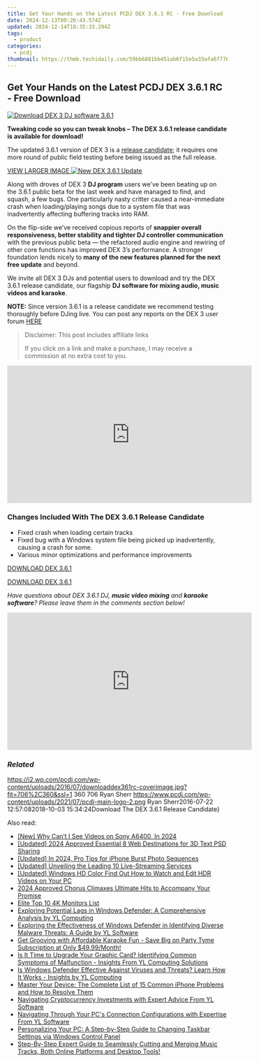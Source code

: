 ```yaml
---
title: Get Your Hands on the Latest PCDJ DEX 3.6.1 RC - Free Download
date: 2024-12-13T00:26:43.574Z
updated: 2024-12-14T18:35:33.294Z
tags:
  - product
categories:
  - pcdj
thumbnail: https://thmb.techidaily.com/59bb6881bb451ab6f15e5a33afa6f776cb1ec0282754802f441bb66f0c3a3719.jpg
---
```


## Get Your Hands on the Latest PCDJ DEX 3.6.1 RC - Free Download

[![Download DEX 3 DJ software 3.6.1](https://i2.wp.com/pcdj.com/wp-content/uploads/2016/07/downloaddex361rc-coverimage.jpg?resize=706%2C321&ssl=1)](https://i2.wp.com/pcdj.com/wp-content/uploads/2016/07/downloaddex361rc-coverimage.jpg?fit=706%2C360&ssl=1 "Download DEX 3 DJ software 3.6.1")

**Tweaking code so you can tweak knobs – The DEX 3.6.1 release candidate is available for download!**

The updated 3.6.1 version of DEX 3 is a [release candidate](https://en.wikipedia.org/wiki/Software%5Frelease%5Flife%5Fcycle); it requires one more round of public field testing before being issued as the full release.

[VIEW LARGER IMAGE ![New DEX 3.6.1 Update](https://i0.wp.com/pcdj.com/wp-content/uploads/2016/07/dex361.jpg?fit=300%2C169&ssl=1 "New DEX 3.6.1 Update")](https://i0.wp.com/pcdj.com/wp-content/uploads/2016/07/dex361.jpg?fit=1030%2C579&ssl=1)

Along with droves of DEX 3 **DJ program** users we’ve been beating up on the 3.6.1 public beta for the last week and have managed to find, and squash, a few bugs. One particularly nasty critter caused a near-immediate crash when loading/playing songs due to a system file that was inadvertently affecting buffering tracks into RAM.

On the flip-side we’ve received copious reports of **snappier overall responsiveness, better stability and tighter DJ controller communication** with the previous public beta — the refactored audio engine and rewiring of other core functions has improved DEX 3’s performance. A stronger foundation lends nicely to **many of the new features planned for the next free update** and beyond.

We invite all DEX 3 DJs and potential users to download and try the DEX 3.6.1 release candidate, our flagship **DJ software for mixing audio, music videos and karaoke**.

**NOTE:** Since version 3.6.1 is a release candidate we recommend testing thoroughly before DJing live. You can post any reports on the DEX 3 user forum [HERE](https://tools.techidaily.com/pcdj/products/)

>  Disclaimer: This post includes affiliate links
>
>  If you click on a link and make a purchase, I may receive a commission at no extra cost to you.
>

<!-- affiliate ads begin -->
<iframe width="560" height="315" src="https://www.youtube.com/embed/6nvb0775GOM?si=peBB_Mo_4zcZFuci" title="YouTube video player" frameborder="0" allow="accelerometer; autoplay; clipboard-write; encrypted-media; gyroscope; picture-in-picture; web-share" referrerpolicy="strict-origin-when-cross-origin" allowfullscreen></iframe>
<!-- affiliate ads end -->

### Changes Included With The DEX 3.6.1 Release Candidate

* Fixed crash when loading certain tracks
* Fixed bug with a Windows system file being picked up inadvertently, causing a crash for some.
* Various minor optimizations and performance improvements

[DOWNLOAD DEX 3.6.1](https://tools.techidaily.com/pcdj/products/)

[DOWNLOAD DEX 3.6.1](https://tools.techidaily.com/pcdj/products/)

_Have questions about DEX 3.6.1 DJ, **music video mixing** and **karaoke software**? Please leave them in the comments section below!_

<!-- affiliate ads begin -->
<iframe width="560" height="315" src="https://www.youtube.com/embed/KKFdFHaVIJg?si=x2vLw7ty3FtHX-9T" title="YouTube video player" frameborder="0" allow="accelerometer; autoplay; clipboard-write; encrypted-media; gyroscope; picture-in-picture; web-share" referrerpolicy="strict-origin-when-cross-origin" allowfullscreen></iframe>
<!-- affiliate ads end -->

### _Related_

https://i2.wp.com/pcdj.com/wp-content/uploads/2016/07/downloaddex361rc-coverimage.jpg?fit=706%2C360&ssl=1 360 706 Ryan Sherr https://www.pcdj.com/wp-content/uploads/2021/07/pcdj-main-logo-2.png Ryan Sherr2016-07-22 12:57:082018-10-03 15:34:24Download The DEX 3.6.1 Release Candidate}

<ins class="adsbygoogle"
     style="display:block"
     data-ad-format="autorelaxed"
     data-ad-client="ca-pub-7571918770474297"
     data-ad-slot="1223367746"></ins>

<ins class="adsbygoogle"
     style="display:block"
     data-ad-client="ca-pub-7571918770474297"
     data-ad-slot="8358498916"
     data-ad-format="auto"
     data-full-width-responsive="true"></ins>

<span class="atpl-alsoreadstyle">Also read:</span>
<div><ul>
<li><a href="https://fox-glue.techidaily.com/new-why-cant-i-see-videos-on-sony-a6400-in-2024/"><u>[New] Why Can’t I See Videos on Sony A6400, In 2024</u></a></li>
<li><a href="https://fox-direct.techidaily.com/updated-2024-approved-essential-8-web-destinations-for-3d-text-psd-sharing/"><u>[Updated] 2024 Approved Essential 8 Web Destinations for 3D Text PSD Sharing</u></a></li>
<li><a href="https://fox-access.techidaily.com/updated-in-2024-pro-tips-for-iphone-burst-photo-sequences/"><u>[Updated] In 2024, Pro Tips for iPhone Burst Photo Sequences</u></a></li>
<li><a href="https://some-skills.techidaily.com/updated-unveiling-the-leading-10-live-streaming-services/"><u>[Updated] Unveiling the Leading 10 Live-Streaming Services</u></a></li>
<li><a href="https://article-files.techidaily.com/updated-windows-hd-color-find-out-how-to-watch-and-edit-hdr-videos-on-your-pc/"><u>[Updated] Windows HD Color Find Out How to Watch and Edit HDR Videos on Your PC</u></a></li>
<li><a href="https://extra-lessons.techidaily.com/2024-approved-chorus-climaxes-ultimate-hits-to-accompany-your-promise/"><u>2024 Approved Chorus Climaxes Ultimate Hits to Accompany Your Promise</u></a></li>
<li><a href="https://extra-lessons.techidaily.com/elite-top-10-4k-monitors-list/"><u>Elite Top 10 4K Monitors List</u></a></li>
<li><a href="https://win-exclusive.techidaily.com/exploring-potential-lags-in-windows-defender-a-comprehensive-analysis-by-yl-computing/"><u>Exploring Potential Lags in Windows Defender: A Comprehensive Analysis by YL Computing</u></a></li>
<li><a href="https://win-exclusive.techidaily.com/exploring-the-effectiveness-of-windows-defender-in-identifying-diverse-malware-threats-a-guide-by-yl-software/"><u>Exploring the Effectiveness of Windows Defender in Identifying Diverse Malware Threats: A Guide by YL Software</u></a></li>
<li><a href="https://win-exclusive.techidaily.com/get-grooving-with-affordable-karaoke-fun-save-big-on-party-tyme-subscription-at-only-4999month/"><u>Get Grooving with Affordable Karaoke Fun - Save Big on Party Tyme Subscription at Only $49.99/Month!</u></a></li>
<li><a href="https://win-exclusive.techidaily.com/is-it-time-to-upgrade-your-graphic-card-identifying-common-symptoms-of-malfunction-insights-from-yl-computing-solutions/"><u>Is It Time to Upgrade Your Graphic Card? Identifying Common Symptoms of Malfunction - Insights From YL Computing Solutions</u></a></li>
<li><a href="https://win-exclusive.techidaily.com/is-windows-defender-effective-against-viruses-and-threats-learn-how-it-works-insights-by-yl-computing/"><u>Is Windows Defender Effective Against Viruses and Threats? Learn How It Works - Insights by YL Computing</u></a></li>
<li><a href="https://fox-that.techidaily.com/master-your-device-the-complete-list-of-15-common-iphone-problems-and-how-to-resolve-them/"><u>Master Your Device: The Complete List of 15 Common iPhone Problems and How to Resolve Them</u></a></li>
<li><a href="https://win-exclusive.techidaily.com/navigating-cryptocurrency-investments-with-expert-advice-from-yl-software/"><u>Navigating Cryptocurrency Investments with Expert Advice From YL Software</u></a></li>
<li><a href="https://win-exclusive.techidaily.com/navigating-through-your-pcs-connection-configurations-with-expertise-from-yl-software/"><u>Navigating Through Your PC's Connection Configurations with Expertise From YL Software</u></a></li>
<li><a href="https://win-exclusive.techidaily.com/personalizing-your-pc-a-step-by-step-guide-to-changing-taskbar-settings-via-windows-control-panel/"><u>Personalizing Your PC: A Step-by-Step Guide to Changing Taskbar Settings via Windows Control Panel</u></a></li>
<li><a href="https://solve-news.techidaily.com/step-by-step-expert-guide-to-seamlessly-cutting-and-merging-music-tracks-both-online-platforms-and-desktop-tools/"><u>Step-By-Step Expert Guide to Seamlessly Cutting and Merging Music Tracks, Both Online Platforms and Desktop Tools!</u></a></li>
</ul></div>

